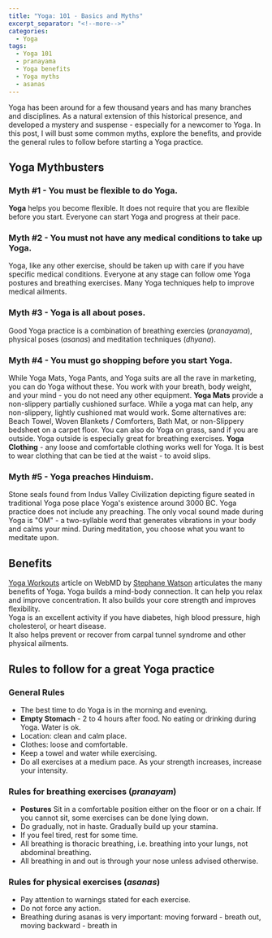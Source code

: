 ```yaml
---
title: "Yoga: 101 - Basics and Myths"
excerpt_separator: "<!--more-->"
categories:
  - Yoga
tags:
  - Yoga 101
  - pranayama
  - Yoga benefits
  - Yoga myths
  - asanas
---
```


Yoga has been around for a few thousand years and has many branches and disciplines. As a natural extension of this historical presence, and developed a mystery and suspense - especially for a newcomer to Yoga. In this post, I will bust some common myths, explore the benefits, and provide the general rules to follow before starting a Yoga practice.  

<!--more-->
## Yoga Mythbusters
### Myth #1 - You must be flexible to do Yoga.
**Yoga** helps you become flexible. It does not require that you are flexible before you start. Everyone can start Yoga and progress at their pace. 

### Myth #2 - You must not have any medical conditions to take up Yoga.
Yoga, like any other exercise, should be taken up with care if you have specific medical conditions. Everyone at any stage can follow ome Yoga postures and breathing exercises. Many Yoga techniques help to improve medical ailments. 

### Myth #3 - Yoga is all about poses.
Good Yoga practice is a combination of breathing exercies (*pranayama*), physical poses (*asanas*) and meditation techniques (*dhyana*).

### Myth #4 - You must go shopping before you start Yoga.
While Yoga Mats, Yoga Pants, and Yoga suits are all the rave in marketing, you can do Yoga without these. You work with your breath, body weight, and your mind - you do not need any other equipment. 
**Yoga Mats** provide a non-slippery partially cushioned surface. While a yoga mat can help, any non-slippery, lightly cushioned mat would work. Some alternatives are: Beach Towel, Woven Blankets / Comforters, Bath Mat, or non-Slippery bedsheet on a carpet floor. You can also do Yoga on grass, sand if you are outside. Yoga outside is especially great for breathing exercises.
**Yoga Clothing** - any loose and comfortable clothing works well for Yoga. It is best to wear clothing that can be tied at the waist - to avoid slips.

### Myth #5 - Yoga preaches Hinduism.
Stone seals found from Indus Valley Civilization depicting figure seated in traditional Yoga pose place Yoga's existence around 3000 BC. Yoga practice does not include any preaching. The only vocal sound made during Yoga is "OM" - a two-syllable word that generates vibrations in your body and calms your mind. During meditation, you choose what you want to meditate upon.

## Benefits
[Yoga Workouts](https://www.webmd.com/fitness-exercise/a-z/yoga-workouts) article on WebMD by [Stephane Watson](https://www.webmd.com/stephanie-watson) articulates the many benefits of Yoga. Yoga builds a mind-body connection. It can help you relax and improve concentration. It also builds your core strength and improves flexibility.   
Yoga is an excellent activity if you have diabetes, high blood pressure, high cholesterol, or heart disease.  
It also helps prevent or recover from carpal tunnel syndrome and other physical ailments.

## Rules to follow for a great Yoga practice
### General Rules
- The best time to do Yoga is in the morning and evening.
- **Empty Stomach** - 2 to 4 hours after food. No eating or drinking during Yoga. Water is ok.
- Location: clean and calm place.
- Clothes: loose and comfortable.
- Keep a towel and water while exercising.
- Do all exercises at a medium pace. As your strength increases, increase your intensity.

### Rules for breathing exercises (*pranayam*)
- **Postures** Sit in a comfortable position either on the floor or on a chair. If you cannot sit, some exercises can be done lying down.
- Do gradually, not in haste. Gradually build up your stamina.
- If you feel tired, rest for some time. 
- All breathing is thoracic breathing, i.e. breathing into your lungs, not abdominal breathing.
- All breathing in and out is through your nose unless advised otherwise.

### Rules for physical exercises (*asanas*)
- Pay attention to warnings stated for each exercise.
- Do not force any action.
- Breathing during asanas is very important: moving forward - breath out, moving backward - breath in


